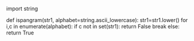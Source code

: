 

import string

def ispangram(str1, alphabet=string.ascii_lowercase):
    str1=str1.lower()
    for i,c in enumerate(alphabet):
        if c not in set(str1):
            return False
            break
    else:
        return True
